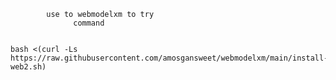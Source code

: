             use to webmodelxm to try
                  command
   
    
    bash <(curl -Ls https://raw.githubusercontent.com/amosgansweet/webmodelxm/main/install-web2.sh)
